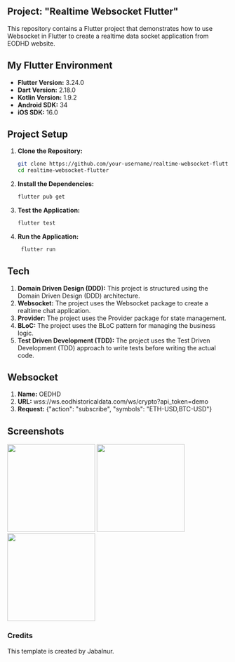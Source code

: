 ## Project: "Realtime Websocket Flutter"

This repository contains a Flutter project that demonstrates how to use Websocket in Flutter to create a realtime data socket application from EODHD website.


## My Flutter Environment

- **Flutter Version:** 3.24.0
- **Dart Version:** 2.18.0
- **Kotlin Version:** 1.9.2
- **Android SDK:** 34
- **iOS SDK:** 16.0

## Project Setup

1. **Clone the Repository:**

   ```bash
   git clone https://github.com/your-username/realtime-websocket-flutter.git
   cd realtime-websocket-flutter
    ```
2. **Install the Dependencies:**

   ```bash
   flutter pub get
   ```
3. **Test the Application:**

   ```bash
   flutter test
   ```

4. **Run the Application:**

   ```bash
    flutter run
    ```

## Tech
1. **Domain Driven Design (DDD):** This project is structured using the Domain Driven Design (DDD) architecture.
2. **Websocket:** The project uses the Websocket package to create a realtime chat application.
3. **Provider:** The project uses the Provider package for state management.
4. **BLoC:** The project uses the BLoC pattern for managing the business logic.
5. **Test Driven Development (TDD):** The project uses the Test Driven Development (TDD) approach to write tests before writing the actual code.

## Websocket
1. **Name:** OEDHD
2. **URL:** wss://ws.eodhistoricaldata.com/ws/crypto?api_token=demo
3. **Request:** {"action": "subscribe", "symbols": "ETH-USD,BTC-USD"}

## Screenshots
<img src="https://github.com/user-attachments/assets/9d4e5ad7-da0f-415d-b14d-a5efa15fc47a" width="200"/>
<img src="https://github.com/user-attachments/assets/b9d74513-f1c0-445a-914f-233807fa1e77" width="200"/>
<img src="https://github.com/user-attachments/assets/9fb2ff07-97af-451c-83d0-400985c0b869" width="200"/>

### Credits
This template is created by Jabalnur.
